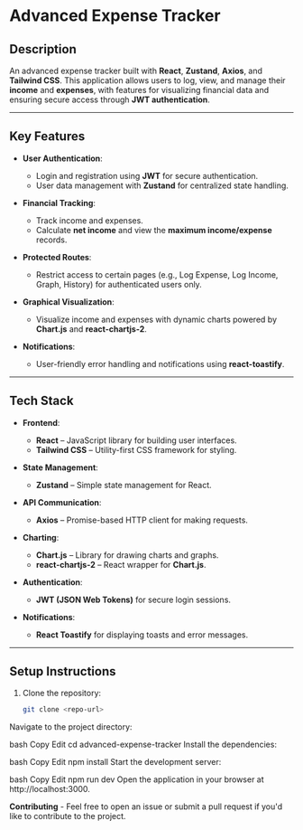 # Advanced Expense Tracker

## Description
An advanced expense tracker built with **React**, **Zustand**, **Axios**, and **Tailwind CSS**. This application allows users to log, view, and manage their **income** and **expenses**, with features for visualizing financial data and ensuring secure access through **JWT authentication**.

---

## Key Features
- **User Authentication**: 
  - Login and registration using **JWT** for secure authentication.
  - User data management with **Zustand** for centralized state handling.
  
- **Financial Tracking**: 
  - Track income and expenses.
  - Calculate **net income** and view the **maximum income/expense** records.
  
- **Protected Routes**: 
  - Restrict access to certain pages (e.g., Log Expense, Log Income, Graph, History) for authenticated users only.
  
- **Graphical Visualization**: 
  - Visualize income and expenses with dynamic charts powered by **Chart.js** and **react-chartjs-2**.

- **Notifications**: 
  - User-friendly error handling and notifications using **react-toastify**.

---

## Tech Stack
- **Frontend**: 
  - **React** – JavaScript library for building user interfaces.
  - **Tailwind CSS** – Utility-first CSS framework for styling.
  
- **State Management**: 
  - **Zustand** – Simple state management for React.
  
- **API Communication**: 
  - **Axios** – Promise-based HTTP client for making requests.
  
- **Charting**: 
  - **Chart.js** – Library for drawing charts and graphs.
  - **react-chartjs-2** – React wrapper for **Chart.js**.
  
- **Authentication**: 
  - **JWT (JSON Web Tokens)** for secure login sessions.
  
- **Notifications**: 
  - **React Toastify** for displaying toasts and error messages.

---

## Setup Instructions

1. Clone the repository:
   ```bash
   git clone <repo-url>
Navigate to the project directory:

bash
Copy
Edit
cd advanced-expense-tracker
Install the dependencies:

bash
Copy
Edit
npm install
Start the development server:

bash
Copy
Edit
npm run dev
Open the application in your browser at http://localhost:3000.

**Contributing** -
Feel free to open an issue or submit a pull request if you'd like to contribute to the project.

